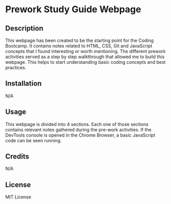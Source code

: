 # Prework Study Guide Webpage

## Description

This webpage has been created to be the starting point for the Coding Bootcamp.
It contains notes related to HTML, CSS, Git and JavaScript concepts that I found interesting or worth mentioning.
The different prework activities served as a step by step walkthrough that allowed me to build this webpage.
This helps to start understanding basic coding concepts and best practices.

## Installation

N/A

## Usage

This webpage is divided into 4 sections. Each one of those sections contains relevant notes gathered during the pre-work activities. If the DevTools console is opened in the Chrome Browser, a basic JavaScript code can be seen running.

## Credits

N/A

## License

MIT License
